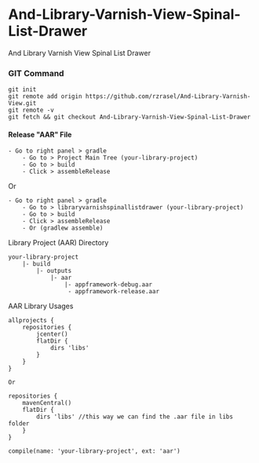 # And-Library-Varnish-View-Spinal-List-Drawer
And Library Varnish View Spinal List Drawer

### GIT Command
```git_command
git init
git remote add origin https://github.com/rzrasel/And-Library-Varnish-View.git
git remote -v
git fetch && git checkout And-Library-Varnish-View-Spinal-List-Drawer
```

#### Release "AAR" File
```build_aar
- Go to right panel > gradle
    - Go to > Project Main Tree (your-library-project)
    - Go to > build
    - Click > assembleRelease
```

Or

```build_aar
- Go to right panel > gradle
    - Go to > libraryvarnishspinallistdrawer (your-library-project)
    - Go to > build
    - Click > assembleRelease
    - Or (gradlew assemble)
```

Library Project (AAR) Directory

```library_project_aar_dir
your-library-project
    |- build
        |- outputs
            |- aar
                |- appframework-debug.aar
                 - appframework-release.aar
```

AAR Library Usages

```usages_library_project_arr
allprojects {
    repositories {
        jcenter()
        flatDir {
            dirs 'libs'
        }
    }
}

Or

repositories {
    mavenCentral()
    flatDir {
        dirs 'libs' //this way we can find the .aar file in libs folder
    }
}

compile(name: 'your-library-project', ext: 'aar')
```